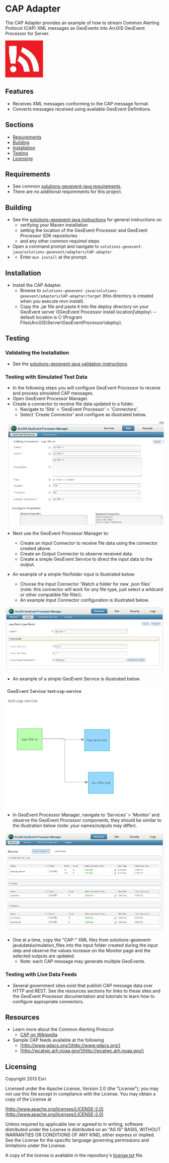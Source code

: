 ﻿# CAP Adapter

The CAP Adapter provides an example of how to stream Common Alerting Protocol (CAP) XML messages as GeoEvents into ArcGIS GeoEvent Processor for Server.

![Image of geomessage-adapter](CAP_logo.JPG)

## Features

* Receives XML messages conforming to the CAP message format.
* Converts messages received using available GeoEvent Definitions.

## Sections

* [Requirements](#requirements)
* [Building](#building)
* [Installation](#installation)
* [Testing](#testing)
* [Licensing](#licensing)

## Requirements

* See common [solutions-geoevent-java requirements](../../../README.md#requirements).
* There are no additional requirements for this project.

## Building 

* See the [solutions-geoevent-java instructions](../../../README.md#instructions) for general instructions on 
    * verifying your Maven installation
    * setting the location of the GeoEvent Processor and GeoEvent Processor SDK repositories
    * and any other common required steps
 * Open a command prompt and navigate to `solutions-geoevent-java/solutions-geoevent/adapters/CAP-adapter`
 * * Enter `mvn install` at the prompt.

## Installation

* Install the CAP Adapter.
    * Browse to `solutions-geoevent-java/solutions-geoevent/adapters/CAP-adapter/target` (this directory is created when you execute mvn install).
    * Copy the .jar file and paste it into the deploy directory on your GeoEvent server ([GeoEvent Processor install location]\deploy\ -- default location is C:\Program Files\ArcGIS\Server\GeoEventProcessor\deploy).

## Testing

### Validating the Installation
 
* See the [solutions-geoevent-java validation instructions](../../../README.md#validating-install).

### Testing with Simulated Test Data

* In the following steps you will configure GeoEvent Processor to receive and process simulated CAP messages.
* Open GeoEvent Processor Manager.
* Create a connector to receive file data updated to a folder.
    * Navigate to ‘Site’ > ‘GeoEvent Processor’ > 'Connectors'.
    * Select 'Create Connector' and configure as illustrated below.

![Image of create connector](doc/create-connector.png)

* Next use the GeoEvent Processor Manager to:
    * Create an Input Connector to receive file data using the connector created above. 
    * Create an Output Connector to observe received data.
    * Create a simple GeoEvent Service to direct the input data to the output.

* An example of a simple file/folder input is illustrated below: 
    * Choose the Input Connector 'Watch a folder for new .json files' (note: this connector will work for any file type, just select a wildcard or other compatible file filter).
    * An example Input Connector configuration is illustrated below.

![Image of input settings](doc/input-settings.png)

* An example of a simple GeoEvent Service is illustrated below. 

![Image of service](doc/service.png)

* In GeoEvent Processor Manager, navigate to ‘Services’ > ‘Monitor’ and observe the GeoEvent Processor components, they should be similar to the illustration below (note: your names/outputs may differ).

![Image of monitor](doc/monitor.png)

* One at a time, copy the "CAP-" XML files from solutions-geoevent-java\data\simulation_files into the input folder created during the input step and observe the values increase on the Monitor page and the selected outputs are updated. 
    * Note: each CAP message may generate multiple GeoEvents.

### Testing with Live Data Feeds

* Several government sites exist that publish CAP message data over HTTP and REST. See the resources sections for links to these sites and the GeoEvent Processor documentation and tutorials to learn how to configure appropriate connectors.

## Resources

* Learn more about the Common Alerting Protocol
    * [CAP on Wikipedia](http://en.wikipedia.org/wiki/Common_Alerting_Protocol)
* Sample CAP feeds available at the following 
    * [http://www.gdacs.org/](http://www.gdacs.org/)
    * [http://wcatwc.arh.noaa.gov/](http://wcatwc.arh.noaa.gov/)

## Licensing

Copyright 2013 Esri

Licensed under the Apache License, Version 2.0 (the "License");
you may not use this file except in compliance with the License.
You may obtain a copy of the License at

   [http://www.apache.org/licenses/LICENSE-2.0](http://www.apache.org/licenses/LICENSE-2.0)

Unless required by applicable law or agreed to in writing, software
distributed under the License is distributed on an "AS IS" BASIS,
WITHOUT WARRANTIES OR CONDITIONS OF ANY KIND, either express or implied.
See the License for the specific language governing permissions and
limitations under the License.

A copy of the license is available in the repository's
[license.txt](../../../license.txt) file.
